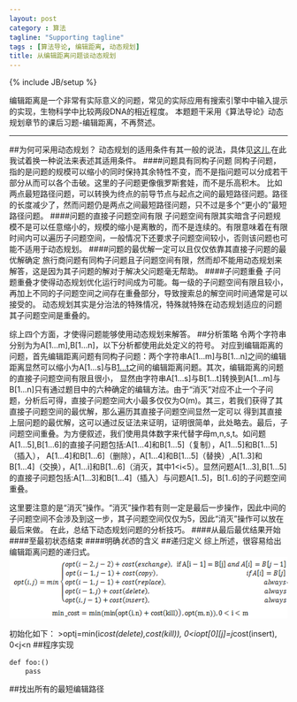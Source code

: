 ```yaml
---
layout: post
category : 算法
tagline: "Supporting tagline"
tags : [算法导论, 编辑距离, 动态规划]
title: 从编辑距离问题谈动态规划
---
```

{% include JB/setup %}

编辑距离是一个非常有实际意义的问题，常见的实际应用有搜索引擎中中输入提示的实现，生物科学中比较两段DNA的相近程度。
本题题干采用《算法导论》动态规划章节的课后习题-编辑距离，不再赘述。
***************
##为何可采用动态规划？
动态规划的适用条件有其一般的说法，具体见[这儿][0],在此我试着换一种说法来表述其适用条件。
####问题具有同构子问题
同构子问题，指的是问题的规模可以缩小的同时保持其余特性不变，而不是指问题可以分成若干部分从而可以各个击破。这里的子问题更像俄罗斯套娃，而不是乐高积木。
比如两点最短路径问题，可以转换为终点的前导节点与起点之间的最短路径问题。路径的长度减少了，然而问题仍是两点之间最短路径问题，只不过是多个“更小的”最短路径问题。
####问题的直接子问题空间有限
子问题空间有限其实暗含子问题规模不是可以任意缩小的，规模的缩小是离散的，而不是连续的。有限意味着在有限时间内可以遍历子问题空间，一般情况下还要求子问题空间较小，否则该问题也可能不适用于动态规划。
####问题的最优解一定可以且仅仅依靠其直接子问题的最优解确定
旅行商问题有同构子问题且子问题空间有限，然而却不能用动态规划来解答，这是因为其子问题的解对于解决父问题毫无帮助。
####子问题重叠
子问题重叠才使得动态规划优化运行时间成为可能。每一级的子问题空间有限且较小，再加上不同的子问题空间之间存在重叠部分，导致搜索总的解空间时间通常是可以接受的。
动态规划其实是分治法的特殊情况，特殊就特殊在动态规划适应的问题其子问题空间是重叠的。

综上四个方面，才使得问题能够使用动态规划来解答。
##分析策略
令两个字符串分别为为A[1...m],B[1...n]，以下分析都使用此处定义的符号。
对应到编辑距离的问题，首先编辑距离问题有同构子问题：两个字符串A[1...m]与B[1...n]之间的编辑距离显然可以缩小为A[1...s]与B[1...t](1<s<m,1<t<n)之间的编辑距离问题。其次，编辑距离的问题的直接子问题空间有限且很小，
显然由字符串A[1...s]与B[1...t]转换到A[1...m]与B[1...n]只有通过题目中的六种确定的编辑方法。由于“消灭”对应不止一个子问题，分析后可得，直接子问题空间大小最多仅仅为O(m)。其三，若我们获得了其直接子问题空间的最优解，那么遍历其直接子问题空间显然一定可以
得到其直接上层问题的最优解，这可以通过反证法来证明，证明很简单，此处略去。最后，子问题空间重叠。为方便叙述，我们使用具体数字来代替字母m,n,s,t。如问题A[1...5],B[1...6]的直接子问题包括:A[1...4]和B[1...5]（复制），A[1...5]和B[1...5]（插入），
A[1...4]和B[1...6]（删除），A[1...4]和B[1...5]（替换）,A[1..3]和B[1...4]（交换），A[1...i]和B[1...6]（消灭，其中1<i<5）。显然问题A[1...3],B[1...5]的直接子问题包括:A[1...3]和B[1...4]（插入）与问题A[1..5]，B[1..6]的子问题空间重叠。

这里要注意的是“消灭”操作。“消灭”操作若有则一定是最后一步操作，因此中间的子问题空间不会涉及到这一步，其子问题空间仅仅为5，因此“消灭”操作可以放在最后来做。
在此，总结下动态规划问题的分析技巧。
####从最后最优结果开始
####至最初状态结束
####明确*状态*的含义
##递归定义
综上所述，很容易给出编辑距离问题的递归式。
![递归式][1]

初始化如下：
    >opt[i][0]=min(i*cost(delete),cost(kill)), 0<i<m
    >opt[0][j]=j*cost(insert), 0<j<n
##程序实现
<input type="hidden" class="brush" value="brush:python;" />
    
    def foo:()
        pass

##找出所有的最短编辑路径

[0]:http://iprai.hust.edu.cn/icl2002/algorithm/algorithm/technique/dynamic_programming/chapter3.htm
[1]:/assets/resources/2.png